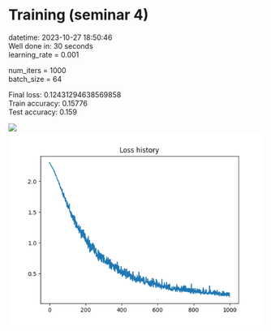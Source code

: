 # Training (seminar 4)  
datetime: 2023-10-27 18:50:46  
Well done in: 30 seconds  
learning_rate = 0.001  

num_iters = 1000  
batch_size = 64  

Final loss: 0.12431294638569858   
Train accuracy: 0.15776   
Test accuracy: 0.159  

<img src="weights.png">  
<br>
<img src="loss.png">
